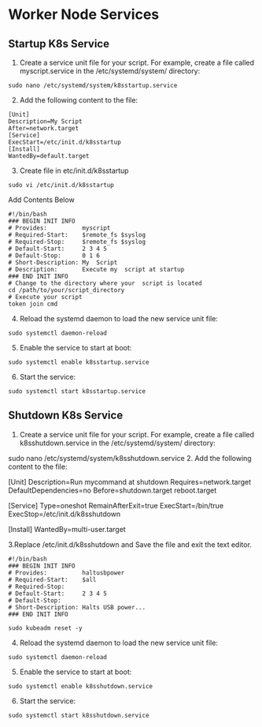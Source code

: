 # Worker Node Services

## Startup K8s Service

1. Create a service unit file for your script. For example, create a file called myscript.service in the /etc/systemd/system/ directory:
```
sudo nano /etc/systemd/system/k8sstartup.service
```

2. Add the following content to the file:
```
[Unit]
Description=My Script
After=network.target
[Service]
ExecStart=/etc/init.d/k8sstartup
[Install]
WantedBy=default.target
```

3. Create file in etc/init.d/k8sstartup
```
sudo vi /etc/init.d/k8sstartup
```
Add Contents Below
```
#!/bin/bash
### BEGIN INIT INFO
# Provides:          myscript
# Required-Start:    $remote_fs $syslog
# Required-Stop:     $remote_fs $syslog
# Default-Start:     2 3 4 5
# Default-Stop:      0 1 6
# Short-Description: My  Script
# Description:       Execute my  script at startup
### END INIT INFO
# Change to the directory where your  script is located
cd /path/to/your/script_directory
# Execute your script
token join cmd
```

4. Reload the systemd daemon to load the new service unit file:
```
sudo systemctl daemon-reload
```
5. Enable the service to start at boot:
```
sudo systemctl enable k8sstartup.service
```
6. Start the service:
```
sudo systemctl start k8sstartup.service
```


## Shutdown K8s Service

1. Create a service unit file for your script. For example, create a file called k8sshutdown.service in the /etc/systemd/system/ directory:

sudo nano /etc/systemd/system/k8sshutdown.service
2. Add the following content to the file:

[Unit]
Description=Run mycommand at shutdown
Requires=network.target
DefaultDependencies=no
Before=shutdown.target reboot.target

[Service]
Type=oneshot
RemainAfterExit=true
ExecStart=/bin/true
ExecStop=/etc/init.d/k8sshutdown

[Install]
WantedBy=multi-user.target


3.Replace /etc/init.d/k8sshutdown and Save the file and exit the text editor.
```
#!/bin/bash
### BEGIN INIT INFO
# Provides:          haltusbpower
# Required-Start:    $all
# Required-Stop:
# Default-Start:     2 3 4 5
# Default-Stop:
# Short-Description: Halts USB power...
### END INIT INFO

sudo kubeadm reset -y

```

4. Reload the systemd daemon to load the new service unit file:
```
sudo systemctl daemon-reload
```
5. Enable the service to start at boot:
```
sudo systemctl enable k8sshutdown.service
```
6. Start the service:
```
sudo systemctl start k8sshutdown.service
```